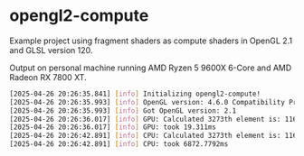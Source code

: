 # opengl2-compute

Example project using fragment shaders as compute shaders in OpenGL 2.1 and GLSL version 120.

Output on personal machine running AMD Ryzen 5 9600X 6-Core and AMD Radeon RX 7800 XT.
```bash
[2025-04-26 20:26:35.841] [info] Initializing opengl2-compute!
[2025-04-26 20:26:35.993] [info] OpenGL version: 4.6.0 Compatibility Profile Context 25.3.1.250220
[2025-04-26 20:26:35.993] [info] Got OpenGL version: 2.1
[2025-04-26 20:26:36.017] [info] GPU: Calculated 3273th element is: 116820096.00
[2025-04-26 20:26:36.017] [info] GPU: took 19.311ms
[2025-04-26 20:26:42.891] [info] CPU: Calculated 3273th element is: 116820096.00
[2025-04-26 20:26:42.891] [info] CPU: took 6872.7792ms
```
